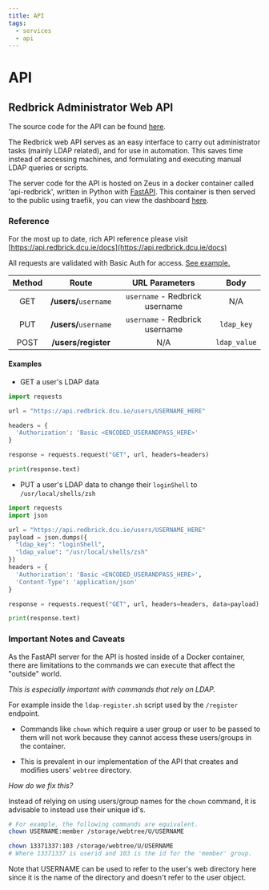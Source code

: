```yaml
---
title: API
tags:
  - services
  - api
---
```


# API

## Redbrick Administrator Web API

The source code for the API can be found [here](https://github.com/redbrick/api/).

The Redbrick web API serves as an easy interface to carry out administrator tasks (mainly LDAP related), and for use in automation. This saves time instead of accessing machines, and formulating and executing manual LDAP queries or scripts.

The server code for the API is hosted on Zeus in a docker container called 'api-redbrick', written in Python with [FastAPI](https://fastapi.tiangolo.com/). This container is then served to the public using traefik, you can view the dashboard [here](https://traefik.zeus.redbrick.dcu.ie/dashboard/#/).

### Reference

For the most up to date, rich API reference please visit [https://api.redbrick.dcu.ie/docs](https://api.redbrick.dcu.ie/docs)

All requests are validated with Basic Auth for access. [See example.](https://docs.python-requests.org/en/master/user/authentication/#basic-authentication)

|   Method   |         Route          |           URL Parameters             |        Body       |
| :--------: | :--------------------: | :----------------------------------: | :---------------: |
|  GET       |  **/users/**`username` | `username` - Redbrick username       | N/A               |
|  PUT       |  **/users/**`username` | `username` - Redbrick username       | `ldap_key`   |
|  POST      |  **/users/register**   | N/A                                  | `ldap_value` |

#### Examples

- GET a user's LDAP data

```python
import requests

url = "https://api.redbrick.dcu.ie/users/USERNAME_HERE"

headers = {
  'Authorization': 'Basic <ENCODED_USERANDPASS_HERE>'
}

response = requests.request("GET", url, headers=headers)

print(response.text)
```

- PUT a user's LDAP data to change their `loginShell` to `/usr/local/shells/zsh`

```python
import requests
import json

url = "https://api.redbrick.dcu.ie/users/USERNAME_HERE"
payload = json.dumps({
  "ldap_key": "loginShell",
  "ldap_value": "/usr/local/shells/zsh"
})
headers = {
  'Authorization': 'Basic <ENCODED_USERANDPASS_HERE>',
  'Content-Type': 'application/json'
}

response = requests.request("GET", url, headers=headers, data=payload)

print(response.text)
```

### Important Notes and Caveats

As the FastAPI server for the API is hosted inside of a Docker container, there are limitations to the commands we can execute that affect the "outside" world.

*This is especially important with commands that rely on LDAP.* 

For example inside the `ldap-register.sh` script used by the `/register` endpoint.

- Commands like `chown` which require a user group or user to be passed to them will not work because they cannot access these users/groups in the container.

- This is prevalent in our implementation of the API that creates and modifies users' `webtree` directory.

*How do we fix this?*

Instead of relying on using users/group names for the `chown` command, it is advisable to instead use their unique id's. 

```bash
# For example, the following commands are equivalent.
chown USERNAME:member /storage/webtree/U/USERNAME

chown 13371337:103 /storage/webtree/U/USERNAME
# Where 13371337 is userid and 103 is the id for the 'member' group.
```

Note that USERNAME can be used to refer to the user's web directory here since it is the name of the directory and doesn't refer to the user object.

